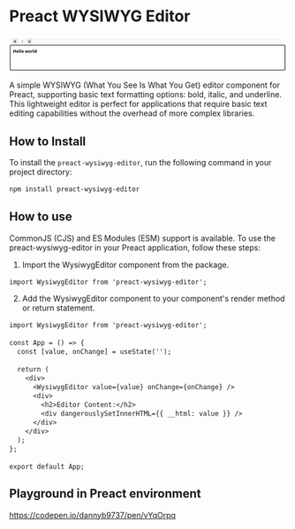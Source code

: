 # Preact WYSIWYG Editor

<img width="1144" alt="Preact WYSIWYG Editor" src="./image.png">

A simple WYSIWYG (What You See Is What You Get) editor component for Preact, supporting basic text formatting options: bold, italic, and underline. This lightweight editor is perfect for applications that require basic text editing capabilities without the overhead of more complex libraries.

## How to Install

To install the `preact-wysiwyg-editor`, run the following command in your project directory:

```bash
npm install preact-wysiwyg-editor
```

## How to use
CommonJS (CJS) and ES Modules (ESM) support is available.
To use the preact-wysiwyg-editor in your Preact application, follow these steps:

1. Import the WysiwygEditor component from the package.
```tsx
import WysiwygEditor from 'preact-wysiwyg-editor';
```
2. Add the WysiwygEditor component to your component's render method or return statement.
```tsx
import WysiwygEditor from 'preact-wysiwyg-editor';

const App = () => {
  const [value, onChange] = useState('');

  return (
    <div>
      <WysiwygEditor value={value} onChange={onChange} />
      <div>
        <h2>Editor Content:</h2>
        <div dangerouslySetInnerHTML={{ __html: value }} />
      </div>
    </div>
  );
};

export default App;
```

## Playground in Preact environment
https://codepen.io/dannyb9737/pen/vYqOrpq